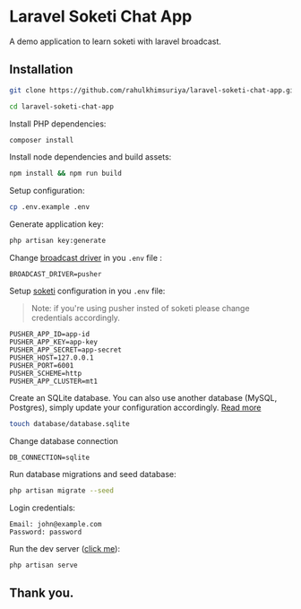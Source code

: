 # Laravel Soketi Chat App

A demo application to learn soketi with laravel broadcast.

## Installation

```sh
git clone https://github.com/rahulkhimsuriya/laravel-soketi-chat-app.git

cd laravel-soketi-chat-app
```

Install PHP dependencies:

```sh
composer install
```

Install node dependencies and build assets:

```sh
npm install && npm run build
```

Setup configuration:

```sh
cp .env.example .env
```

Generate application key:

```sh
php artisan key:generate
```

Change [broadcast driver](https://laravel.com/docs/9.x/broadcasting#pusher-channels) in you `.env` file :

```dotenv
BROADCAST_DRIVER=pusher
```

Setup [soketi](https://docs.soketi.app/getting-started/installation/cli-installation#installing-with-npm) configuration in you `.env` file:

> Note: if you're using pusher insted of soketi please change credentials accordingly.

```dotenv
PUSHER_APP_ID=app-id
PUSHER_APP_KEY=app-key
PUSHER_APP_SECRET=app-secret
PUSHER_HOST=127.0.0.1
PUSHER_PORT=6001
PUSHER_SCHEME=http
PUSHER_APP_CLUSTER=mt1
```

Create an SQLite database. You can also use another database (MySQL, Postgres), simply update your configuration accordingly. [Read more](https://laravel.com/docs/8.x/database)

```sh
touch database/database.sqlite
```

Change database connection

```dotenv
DB_CONNECTION=sqlite
```

Run database migrations and seed database:

```sh
php artisan migrate --seed
```

Login credentials:

```
Email: john@example.com
Password: password
```

Run the dev server ([click me](http://127.0.0.1:8000)):

```sh
php artisan serve
```

## Thank you.
